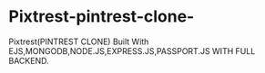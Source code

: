 # Pixtrest-pintrest-clone-


Pixtrest(PINTREST CLONE) Built With EJS,MONGODB,NODE.JS,EXPRESS.JS,PASSPORT.JS
WITH FULL BACKEND.
